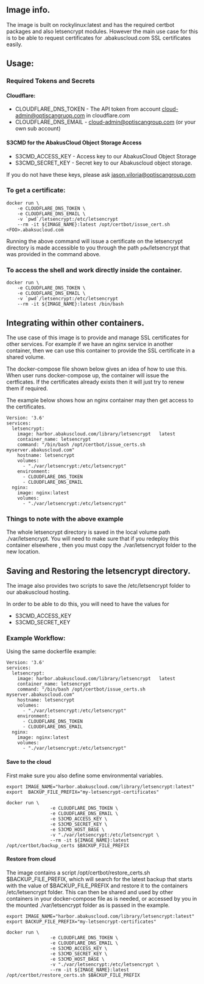 ## Image info.

The image is built on rockylinux:latest and has the required certbot packages and also letsencrypt modules. However the main use case for this is to be able to request certificates for <FOO>.abakuscloud.com SSL certificates easily. 
## Usage:

### Required Tokens and Secrets 

#### Cloudflare: 
  * CLOUDFLARE_DNS_TOKEN - The API token from account cloud-admin@optiscangruop.com in cloudflare.com
  * CLOUDFLARE_DNS_EMAIL - cloud-admin@optiscangroup.com (or your own sub account)

#### S3CMD for the AbakusCloud Object Storage Access
 * S3CMD_ACCESS_KEY  - Access key to our AbakusCloud Object Storage
 * S3CMD_SECRET_KEY  - Secret key to our Abakuscloud object storage. 

If you do not have these keys, please ask <jason.viloria@optiscangroup.com>

### To get a certificate:

```commandline
docker run \
	-e CLOUDFLARE_DNS_TOKEN \
	-e CLOUDFLARE_DNS_EMAIL \
	-v `pwd`/letsencrypt:/etc/letsencrypt
	--rm -it ${IMAGE_NAME}:latest /opt/certbot/issue_cert.sh  <FOO>.abaksucloud.com 
```
Running the above command will issue a certificate on the letsencrypt directory is made accessible to you through the path `pdw`/letsencrypt that was provided in the command above. 



### To access the shell and work directly inside the container. 

```
docker run \
	-e CLOUDFLARE_DNS_TOKEN \
	-e CLOUDFLARE_DNS_EMAIL \
	-v `pwd`/letsencrypt:/etc/letsencrypt
	--rm -it ${IMAGE_NAME}:latest /bin/bash 
```

## Integrating within other containers.

The use case of this image is to provide and manage SSL certificates for other services. For example if we have an nginx service in another container, then we can use this container to provide the SSL certificate in a shared volume. 

The docker-compose file shown below gives an idea of how to use this. When user runs docker-compose up, the container will issue the certficates. 
If the certificates already exists then it will just try to renew them if required. 

The example below shows how an nginx container may then get access to the certificates. 

```
Version: '3.6'
services:
  letsencrypt: 
    image: harbor.abakuscloud.com/library/letsencrypt   latest
    container_name: letsencrypt
    command: "/bin/bash /opt/certbot/issue_certs.sh  myserver.abakuscloud.com"  
    hostname: letsencrypt  
    volumes:
      - "./var/letsencrypt:/etc/letsencrypt"
	environment:
	  - CLOUDFLARE_DNS_TOKEN 
	  - CLOUDFLARE_DNS_EMAIL 
  nginx:
    image: nginx:latest
	volumes:
	  - "./var/letsencrypt:/etc/letsencrypt"
```

### Things to note with the above example

The whole letsencrypt directory is saved in the local volume path ./var/letsencrypt. You will need to make
sure that if you redeploy this container elsewhere , then you must copy the ./var/letsencrypt folder to the 
new location. 

## Saving and Restoring the letsencrypt directory. 

The image also provides two scripts to save the /etc/letsencrypt folder to our abakuscloud hosting. 

In order to be able to do this, you will need to have the values for
 * S3CMD_ACCESS_KEY 
 * S3CMD_SECRET_KEY 
 
### Example Workflow:

Using the same dockerfile example: 

```
Version: '3.6'
services:
  letsencrypt: 
    image: harbor.abakuscloud.com/library/letsencrypt   latest
    container_name: letsencrypt
    command: "/bin/bash /opt/certbot/issue_certs.sh  myserver.abakuscloud.com"  
    hostname: letsencrypt  
    volumes:
      - "./var/letsencrypt:/etc/letsencrypt"
	environment:
	  - CLOUDFLARE_DNS_TOKEN 
	  - CLOUDFLARE_DNS_EMAIL 
  nginx:
    image: nginx:latest
	volumes:
	  - "./var/letsencrypt:/etc/letsencrypt"
```

#### Save to the cloud

First make sure you also define some environmental variables. 
```commandline
export IMAGE_NAME="harbor.abakuscloud.com/library/letsencrypt:latest"
export  BACKUP_FILE_PREFIX="my-letsencrypt-certificates"   

docker run \
                -e CLOUDFLARE_DNS_TOKEN \
                -e CLOUDFLARE_DNS_EMAIL \
                -e S3CMD_ACCESS_KEY \
                -e S3CMD_SECRET_KEY \
                -e S3CMD_HOST_BASE \
                -v "./var/letsencrypt:/etc/letsencrypt \
                --rm -it ${IMAGE_NAME}:latest /opt/certbot/backup_certs $BACKUP_FILE_PREFIX
```

#### Restore from cloud

The image contains a script /opt/certbot/restore_certs.sh $BACKUP_FILE_PREFIX, which will search 
for the latest backup that starts with the value of $BACKUP_FILE_PREFIX and restore it to the 
containers /etc/letsencrypt folder. This can then be shared and used by other containers in your
docker-compose file as is needed, or accessed by you in the mounted ./var/letsencrypt folder as 
is passed in the example.


```commandline
export IMAGE_NAME="harbor.abakuscloud.com/library/letsencrypt:latest"
export BACKUP_FILE_PREFIX="my-letsencrypt-certificates"   

docker run \
                -e CLOUDFLARE_DNS_TOKEN \
                -e CLOUDFLARE_DNS_EMAIL \
                -e S3CMD_ACCESS_KEY \
                -e S3CMD_SECRET_KEY \
                -e S3CMD_HOST_BASE \
                -v "./var/letsencrypt:/etc/letsencrypt \
                --rm -it ${IMAGE_NAME}:latest /opt/certbot/restore_certs.sh $BACKUP_FILE_PREFIX
```







